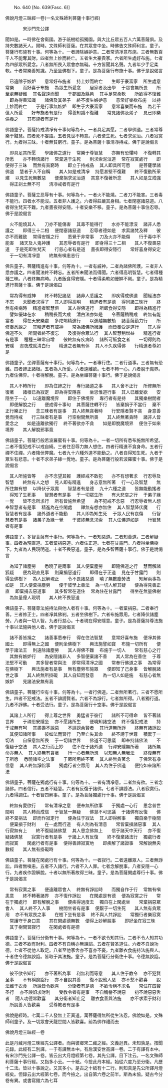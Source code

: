 ﻿　　No. 640 [No. 639(Fasc. 6)]

佛說月燈三昧經一卷(一名文殊師利菩薩十事行經)

　　　　宋沙門先公譯


聞如是。一時佛在舍衛國。游于祇樹給孤獨園。與大比丘眾五百人六萬菩薩俱。及持央數諸天人。爾時。文殊師利菩薩。在其眾會中坐。時佛告文殊師利言。童子。菩薩行布施有十事。何等為十。一者諦除嫉妒意。二者常清凈意布施。三者無數百千人不能奪其財。四者無上妙而終亡。五者生大豪貴家。六者所生處好布施。七者為四部眾所愛念。八者無所畏入眾會亦無礙。十方皆聞其名聲。九者年少手足柔軟。十者常樂善知識。乃至坐佛樹下。童子。是為菩薩行布施十事。佛于是說偈言

　已遠除于嫉妒　　意常好布施者
　持上妙而終亡　　生即于豪富家
　所生處意常樂　　而好喜于布施
　為眾生所愛念　　居家者及出學
　于眾會無所畏　　所至處無疑難
　其名聲遠而聞　　于郡國及縣邑
　其手足常柔軟　　所欲得不復難
　即為得善知識　　諸佛及其弟子
　終不復生嫉妒意　　意常好樂欲布施
　以持上妙而終亡　　于是行事無嫉妒
　即生于大豪富家　　意常喜樂而布施
　為若干億人所愛　　好布施者有是行
　得善知識不復難　　常見諸佛及弟子
　見已即樂供養之　　其布施者有是行　

佛語童子。菩薩持戒清凈有十事何等為十。一者具足其愿。二者學佛道。三者常尊樂于黠慧。四者死不妄語。五者見世不轉意。六者棄生死。七者求泥洹。八者寂寞行。九者得三昧。十者無貧窮行。童子。是為菩薩十事清凈持戒。佛于是說偈言

　即具足其所愿　　學諸佛之道行
　常樂于尊智慧　　亦無有恐懼時
　不復轉其所愿　　亦不轉慎諸行
　常棄遠于生死　　則求索泥洹道
　常在寂寞處行　　即便得于三昧
　而無有貧窮時　　即立于持戒品
　其人即具所可愿　　是菩薩學諸佛道
　慧者于人不自稱　　其人如是戒清凈
　持愿甚堅不復難　　終不復動所采建
　以見生死無數惡　　便棄捐求泥洹道
　其意不復著所念　　其人如是立戒強
　得正剎土無不可　　清凈戒者有是行　

佛語童子。菩薩立忍辱有十事。何等為十。一者火不能燒。二者刀不能害。三者毒不能行。四者水不能沒。五者非人護之。六者得莊嚴其身相。七者閉塞諸惡道。八者得生梵天不難。九者晝夜得安隱。十者安樂不移。童子。是為菩薩十事住忍辱。佛于是說偈言

　火不能燒其人　　刀亦不能傷害
　其毒不能得行　　水亦不能漂沒
　諸非人悉護之　　即得三十二相
　便閉塞諸惡道　　忍辱者德如是
　求索諸梵及釋　　彼亦不而難致
　常得安隱之行　　悉覺于非常事
　刀及火亦不能傷　　行于毒中不能害
　諸天及人鬼神護　　其忍辱者有是行
　即身得三十二相　　其人不復畏惡道
　于是死即生梵天　　行慈心者有是道
　晝夜即得安隱行　　常好喜身得安定
　于一切有清凈意　　終無有嗔恚志行　

佛告童子。菩薩精進有十事。何等為十。一者有威神。二者為諸佛所護。三者非人悉亦護之。四者聞法終不轉忘。五者所未聞法而得聞。六者得高明智慧。七者得種種三昧。八者終無病時。九者飯食得安隱。十者得柔軟如優缽不剛。童子。是為精進行菩薩十事。佛于是說偈曰

　常為得有威神　　終不轉犯諸惡
　諸非人悉護之　　即疾得成佛道
　聞經法亦不忘　　未聞者求得了
　其人即得高明　　精進者有是德
　得同諸三昧行　　終無有疾病時
　精進者智慧俱　　其人得佛道行
　所飯食得安隱　　即得為精進行
　譬如優缽在水　　稍稍長而大成
　清白法亦如是　　令菩薩稍稍成
　終無有能當者　　得在天安樂處
　多陀竭精進行　　以進越無數劫
　諸菩薩勤力行　　所修奉悉說之
　其精進者有威神　　常為諸佛所擁護
　而皆奉受是道行　　其人得佛道不久
　所聞者終不復忘　　及復得余眾法行
　其人智慧稍增益　　精進行者有是事
　種種三昧常自增　　彼終無有疾病時
　諸所可飯食之者　　一切得則為安隱
　晝夜成就清白行　　精進之者無有休
　其人不久疾得佛　　行精進者尊如是　

佛語童子。坐禪菩薩有十事行。何等為十。一者專行住。二者行道事。三者無有恐難。四者諦正諸根。五者為人所愛。六者遠離欲。七者不轉一心。八者脫于魔界。九者住佛界。十者得解脫。童子。是為坐禪菩薩十事行。佛于是說偈言

　其人不轉所行　　即為住諦之行
　專行諸道之事　　其人舍不正行
　所修無所復著　　諸根已為寂定
　即為得安隱喜　　坐思惟道行事
　其人已離愛欲　　安隱坐于一心
　以遠離魔境界　　即住于佛境界
　專行者有是持　　其獨樂樹間者
　即便解脫之行　　便成得十事句
　其菩薩住轉不行　　皆棄捐于不當行
　棄不正行樂正行　　念三昧者有是事
　其人終無貪著時　　行安隱者賢不貪
　身意善覺而持戒　　行三昧者有是事
　行空樹間無所畏　　其人終無著貪時
　諸非人皆愛念之　　如是遠離欲獨行
　終不著欲亦不貪　　如是即脫魔境界
　便住于如來境界　　其人解脫邪事竟　

佛語童子。菩薩行般若波羅蜜有十事。何等為十。一者一切所有悉布施無所希望。二者不復犯戒不以戒自綺。三者住忍辱力無人想住。四者行精進不貪身命。五者行禪不住禪。六者降伏弊魔。七者九十六種外道不能動之。八者自得知生死。九者于眾生有悲意。十者不求弟子緣一覺地。童子。是為菩薩行般若波羅蜜十事。佛于是說偈言

　其人所施皆等　　亦不念望其報
　護經戒不敢犯　　亦不有想著求
　行忍辱及智慧　　終無有人之想
　見人即有精進　　身志意無所著
　行一心及智慧　　無所住無有想
　以降伏于眾魔　　智慧者有是德
　九十六種之道　　皆無能動搖者
　得知了生死事　　智慧者有是事
　于一切眾生所　　有大悲哀之行
　于弟子緣一覺　　皆不念所求行
　所有皆施無希望　　為不犯戒不念惡
　行忍辱者無人想　　奉智慧者有是事
　精進為在空閑處　　禪無有想亦無住
　其人智慧降伏魔　　行智慧者有是事
　諸外道者不能動　　其人即為知生死
　于眾人民有哀傷　　行智慧者有是事
　諸弟子及緣一覺　　于彼終無念求索
　其人住佛道如是　　行智慧者有是事　

佛語童子。多智菩薩有十事行。何等為十。一者知惡道。二者知善道。三者解疑事。四者為現直道。五者棄捐惡道。六者住正道。七者在甘露門。八者得坐佛樹下。九者為人民現明道。十者不畏惡道。童子。是為多智菩薩十事行。佛于是說偈言

　為知了諸塵勞　　悉曉了是兩事
　其人便棄塵勞　　即隨佛道之行
　慧而解諸狐疑　　便為現直見事
　則棄捐惡道行　　即得在于正道
　見在于甘露門　　則得坐佛樹下
　為人民解現正　　令不畏諸惡道
　曉了無數塵勞法　　知解兩事為如是
　其人便棄捐塵勞　　便于彼學上善法
　為一切人解其疑　　便為得見善正直
　即棄捐去惡道事　　其多智常在道住
　常為住在甘露門　　得坐在無量佛樹
　為無量億人現明　　其人終不畏惡道　

佛語童子。菩薩尊法施持法與他人者有十事。何等為十。一者棄捐惡。二者奉行善。三者修正士。四者凈其佛剎。五者坐佛樹下。六者布施眾用。七者降伏諸塵勞。八者與一切人智。九者行慈心。十者現在得安隱意。童子。是為菩薩持尊法施十事以法施與他人者。佛于是說偈言

　諸不善皆捐之　　諸善事悉奉行
　得在住法智慧　　意常好喜布施
　便凈其佛國土　　即得無上之國
　便則坐佛樹下　　興法施譬如寶
　布施一切所有　　便學于諸法王
　則遠除諸塵勞　　其人得佛不難
　布施于一切人　　常有慈心之行
　其無有嫉妒行　　為安隱諸非人
　多智便棄諸不善　　其人常為在善住
　于尊法堅不可動　　其多智者常與法
　即常得清凈之國　　常奉行佛道之事
　為常得在佛樹下　　興法施者有是事
　無有塵勞布施眾　　便即知了己身事
　皆解脫諸世之事　　其人終無所掛礙
　其人自知而發意　　為一切人如是施
　有慈心者無嫉妒　　見諸法安無有我　

佛語童子。菩薩行空有十事。何等為十。一者行佛道。二者無所著行。三者不愿所生。四者不犯戒法。五者不誹謗賢者。六者不為諍行。七者無所得。八者獨行道。九者不諍佛。十者受法行。童子。是為菩薩行十空事。佛于是說偈言

　其諸上人所行　　得上尊之世界
　勇猛者于彼行　　諸所不可得命
　皆不著諸世界　　于禪思安隱坐
　亦不愿諸所生　　便曉知諸空法
　終不復犯戒法　　持于戒無有呵
　其盡壽不說惡　　不誹謗余賢者
　其行道無所諍　　終無有諸諍訟
　其便知諸所事　　彼如法而習行
　乃至亡失其命　　終不謗于世尊
　積累于一切法　　自保意無所畏
　于一切諸世界　　佛道不可思議
　即奉持諸佛法　　不復疑于空法
　其人之行而上妙　　住不在于諸外道
　行禪安隱無所著　　諸所無命亦無人
　其人終無有貪著　　行一心者無所想
　以知無人無我法　　終復無有于所愿
　悉曉諸空之法事　　于眾所用終不著
　其人終無貪著念　　于佛常有凈信意
　其人終無諍訟事　　獨處行者空眾用
　其人為住于佛道　　便持如來諸所法　

佛語童子。菩薩在獨處行有十事。何等為十。一者有清凈意。二者無有欲。三者念諸佛。四者信行。五者不疑慧。六者有反復于諸佛。七者不誹謗法。八者寂寞行。九者得調住。十者智四解事。童子。是為菩薩獨處行十事。佛于是說偈言

　終無有愛欲行　　常有清凈之意
　便奉無所欲事　　于獨處一心行
　思念普世間明　　其人轉而成信
　于智慧一無疑　　佛慧不可思議
　于諸佛有反復　　佛終不棄捐法
　即而作寂定行　　便為住于寂法
　其人即得解事　　獨自樂于樹間
　便棄損于財利　　在一處而行道
　有人則為有清意　　常皆棄損諸惡事
　其人行寂無有上　　終不復疑諸佛慧
　其人思念佛無上　　信于諸天中天行
　亦不復疑諸佛慧　　寂寞行者有是事
　于諸上人有反復　　終不復棄諸法行
　獨處行者而寂寞　　閑處行者有是事
　便得善諦寂寞地　　即疾解了諸證事
　常解說無央數經　　其人無有掛礙時　

佛語童子。菩薩在閑處行有十事。何等為十。一者寂行。二者遠離眾人。三者無諍訟。四者無嗔恚。五者不入諸行。六者不入人罪。七者念解脫事。八者安隱一心行。九者疾作證解脫。十者以無所著故得三昧。童子。是為菩薩閑處尊行十事。佛于是說偈言

　常有寂寞之事　　便遠離眾會人
　終無有諍訟時　　而獨自作于行
　常無有嗔恚意　　終不轉著諸界
　亦不復作諍訟　　在閑處是有德
　便為寂寞之行　　常在于獨處行
　即有解脫之事　　便疾得過度去
　獨自在上閑處坐　　常棄捐惡眾會人
　其人終不入人事　　樹間坐者有是事
　便厭于一切生死　　其人無有貪眾用
　亦不有眾畏之事　　在樹下坐有是事
　終不與人共諍訟　　常獨行者樂寂寞
　常護守于身口意　　其在閑處德無數
　便得上妙解脫事　　即好坐在寂三昧
　其于樹間習寂行　　在閑處者有是德　

佛語童子。菩薩行分衛有十事。何等為十。一者不欲令知其行。二者不令人知其功德。三者不欲有財利。四者不有自稱亦無諛諂。五者在賢圣道住。六者不自說功德。七者不從他人取足。八者至他家舍亦不喜亦不憂。九者離衣食施持法施與人。十者住令德無諛諂。皆取于其法施。童子。是為菩薩行分衛住十事。令德無諛諂。佛于是說偈言

　彼不欲令知行　　亦不著所為事
　利無利而等意　　其人住于教令
　亦不犯賢圣事　　不有稱諛諂行
　亦不自說其善　　復不說他人惡
　亦不愁不歡喜　　說法離于衣食
　所說皆令歡喜　　分衛者有是德
　不欲令稱不求名　　常住在四賢圣行
　亦不諛諂求財利　　受教令者有是事
　不自稱譽不說惡　　初不說惡惡舌者
　聞人功德常歡喜　　其分衛者知止足
　離衣食善與法施　　亦不求索于財利
　所說善人皆歡喜　　受尊教者有是事　

佛說是經時。七萬二千人發無上正真道。萬菩薩得無所從生法忍。佛說如是。文殊師利童子。及一切眾會天龍世間人皆歡喜。前為佛作禮而去

佛說月燈三昧經一卷

此是丹藏月燈三昧經先公譯者。而與彼鄉宋二藏之經。文義迥異。未知孰是。按聞元錄。此經有二別譯。一于有譯無本中。有后漢安世高譯一卷。二于有譯有本中。有宋沙門先公譯一卷。皆云出大月燈經第七卷。其先公譯。目下注云。一名文殊師利菩薩十事行經。又指多小云。一十紙。今撿此丹本經。始從六度乃至分衛。凡歷十二法。皆以十事說之。又其多小。是古之十紙有十二行。則知真是先公所譯月燈經矣。但錄云出大經第七卷。而今撿之。出自第六卷之前半。斯為未協。疑古今分卷有異。或書寫錯六為七耳
